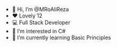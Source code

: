 - 👋 Hi, I’m @MRoAliReza
- ♥ Lovely 12
- 💻 Full Stack Developer
- 👀 I’m interested in C#
- 🌱 I’m currently learning Basic Principles

<!---
MRoAliReza/MRoAliReza is a ✨ special ✨ repository because its `README.md` (this file) appears on your GitHub profile.
You can click the Preview link to take a look at your changes.
--->
